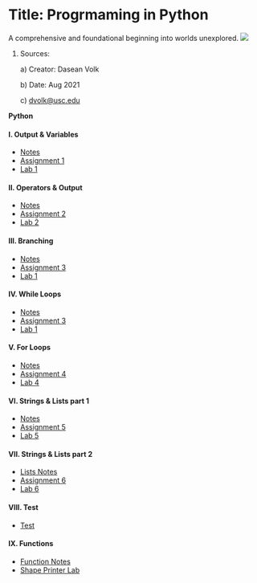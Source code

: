 # Title: Progrmaming in Python
A comprehensive and foundational beginning into worlds unexplored.
![](https://images.unsplash.com/photo-1555949963-ff9fe0c870eb?ixid=MnwxMjA3fDB8MHxwaG90by1wYWdlfHx8fGVufDB8fHx8&ixlib=rb-1.2.1&auto=format&fit=crop&w=1470&q=80)
1. Sources:

    a) Creator: Dasean Volk
    
    b) Date: Aug 2021
    
    c) dvolk@usc.edu




**Python**
#### I. Output & Variables
* [Notes]()
* [Assignment 1](lab4_volk_dasean.py)
* [Lab 1]()
#### II. Operators & Output
* [Notes]()
* [Assignment 2]()
* [Lab 2]()
#### III. Branching
* [Notes]()
* [Assignment 3]()
* [Lab 1]()
#### IV. While Loops
* [Notes]()
* [Assignment 3]()
* [Lab 1]()
#### V. For Loops
* [Notes]()
* [Assignment 4]()
* [Lab 4]()
#### VI. Strings & Lists part 1
* [Notes]()
* [Assignment 5]()
* [Lab 5]()
#### VII. Strings & Lists part 2
* [Lists Notes](week7.md)
* [Assignment 6](lab4_volk_dasean.py)
* [Lab 6]()
#### VIII. Test
* [Test](test.py)
#### IX. Functions 
* [Function Notes](week9.py)
* [Shape Printer Lab](lab7.py)

